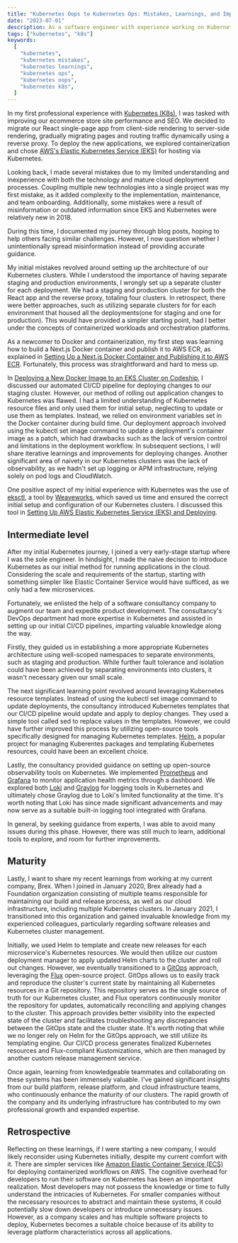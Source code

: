```yaml
---
title: "Kubernetes Oops to Kubernetes Ops: Mistakes, Learnings, and Improved Practices"
date: "2023-07-01"
description: As a software engineer with experience working on Kubernetes clusters at three different companies, I've had my fair share of mistakes and learnings. In all honesty, I initially had little knowledge of what I was doing and made several mistakes. However, these mistakes have been valuable opportunities for learning and growth. Now, as part of the foundations organization at my current company, I've had the privilege of learning even more from my skilled coworkers who are responsible for operating our clusters. In this blog post, I will share my past experiences, including the mistakes I made and the valuable lessons I've learned along the way.
tags: ["kubernetes", "k8s"]
keywords:
  [
    "kubernetes",
    "kubernetes mistakes",
    "kubernetes learnings",
    "kubernetes ops",
    "kubernetes oops",
    "kubernetes k8s",
  ]
---
```


In my first professional experience with [Kubernetes (K8s)](https://kubernetes.io/), I was tasked with improving our ecommerce store site performance and SEO. We decided to migrate our React single-page app from client-side rendering to server-side rendering, gradually migrating pages and routing traffic dynamically using a reverse proxy. To deploy the new applications, we explored containerization and chose [AWS's Elastic Kubernetes Service (EKS)](https://aws.amazon.com/eks/) for hosting via Kubernetes.

Looking back, I made several mistakes due to my limited understanding and inexperience with both the technology and mature cloud deployment processes. Coupling multiple new technologies into a single project was my first mistake, as it added complexity to the implementation, maintenance, and team onboarding. Additionally, some mistakes were a result of misinformation or outdated information since EKS and Kubernetes were relatively new in 2018.

During this time, I documented my journey through blog posts, hoping to help others facing similar challenges. However, I now question whether I unintentionally spread misinformation instead of providing accurate guidance.

My initial mistakes revolved around setting up the architecture of our Kubernetes clusters. While I understood the importance of having separate staging and production environments, I wrongly set up a separate cluster for each deployment. We had a staging and production cluster for both the React app and the reverse proxy, totaling four clusters. In retrospect, there were better approaches, such as utilizing separate clusters for for each environment that housed all the deployments(one for staging and one for production). This would have provided a simpler starting point, had I better under the concepts of containerized workloads and orchestration platforms.

As a newcomer to Docker and containerization, my first step was learning how to build a Next.js Docker container and publish it to AWS ECR, as explained in [Setting Up a Next.js Docker Container and Publishing it to AWS ECR](/next-js-docker-ecr). Fortunately, this process was straightforward and hard to mess up.

In [Deploying a New Docker Image to an EKS Cluster on Codeship](/deploying-to-eks-codeship), I discussed our automated CI/CD pipeline for deploying changes to our staging cluster. However, our method of rolling out application changes to Kubernetes was flawed. I had a limited understanding of Kubernetes resource files and only used them for initial setup, neglecting to update or use them as templates. Instead, we relied on environment variables set in the Docker container during build time. Our deployment approach involved using the kubectl set image command to update a deployment's container image as a patch, which had drawbacks such as the lack of version control and limitations in the deployment workflow. In subsequent sections, I will share iterative learnings and improvements for deploying changes. Another significant area of naivety in our Kubernetes clusters was the lack of observability, as we hadn't set up logging or APM infrastructure, relying solely on pod logs and CloudWatch.

One positive aspect of my initial experience with Kubernetes was the use of [eksctl](https://eksctl.io/), a tool by [Weaveworks](https://www.weave.works/), which saved us time and ensured the correct initial setup and configuration of our Kubernetes clusters. I discussed this tool in [Setting Up AWS Elastic Kubernetes Service (EKS) and Deploying](/setup-and-deployment-on-eks).

## Intermediate level

After my initial Kubernetes journey, I joined a very early-stage startup where I was the sole engineer. In hindsight, I made the naive decision to introduce Kubernetes as our initial method for running applications in the cloud. Considering the scale and requirements of the startup, starting with something simpler like Elastic Container Service would have sufficed, as we only had a few microservices.

Fortunately, we enlisted the help of a software consultancy company to augment our team and expedite product development. The consultancy's DevOps department had more expertise in Kubernetes and assisted in setting up our initial CI/CD pipelines, imparting valuable knowledge along the way.

Firstly, they guided us in establishing a more appropriate Kubernetes architecture using well-scoped namespaces to separate environments, such as staging and production. While further fault tolerance and isolation could have been achieved by separating environments into clusters, it wasn't necessary given our small scale.

The next significant learning point revolved around leveraging Kubernetes resource templates. Instead of using the kubectl set image command to update deployments, the consultancy introduced Kubernetes templates that our CI/CD pipeline would update and apply to deploy changes. They used a simple tool called sed to replace values in the templates. However, we could have further improved this process by utilizing open-source tools specifically designed for managing Kubernetes templates. [Helm](https://helm.sh/), a popular project for managing Kuberentes packages and templating Kubernetes resources, could have been an excellent choice.

Lastly, the consultancy provided guidance on setting up open-source observability tools on Kubernetes. We implemented [Prometheus](https://prometheus.io/) and [Grafana](https://grafana.com/) to monitor application health metrics through a dashboard. We explored both [Loki](https://grafana.com/oss/loki/) and [Graylog](https://www.graylog.org/products/source-available/) for logging tools in Kubernetes and ultimately chose Graylog due to Loki's limited functionality at the time. It's worth noting that Loki has since made significant advancements and may now serve as a suitable built-in logging tool integrated with Grafana.

In general, by seeking guidance from experts, I was able to avoid many issues during this phase. However, there was still much to learn, additional tools to explore, and room for further improvements.

## Maturity

Lastly, I want to share my recent learnings from working at my current company, Brex. When I joined in January 2020, Brex already had a Foundation organization consisting of multiple teams responsible for maintaining our build and release process, as well as our cloud infrastructure, including multiple Kubernetes clusters. In January 2021, I transitioned into this organization and gained invaluable knowledge from my experienced colleagues, particularly regarding software releases and Kubernetes cluster management.

Initially, we used Helm to template and create new releases for each microservice's Kubernetes resources. We would then utilize our custom deployment manager to apply updated Helm charts to the cluster and roll out changes. However, we eventually transitioned to a [GitOps](https://www.redhat.com/en/topics/devops/what-is-gitops#:~:text=GitOps%20uses%20Git%20repositories%20as,set%20for%20the%20application%20framework.) approach, leveraging the [Flux](https://fluxcd.io/) open-source project. GitOps allows us to easily track and reproduce the cluster's current state by maintaining all Kubernetes resources in a Git repository. This repository serves as the single source of truth for our Kubernetes cluster, and Flux operators continuously monitor the repository for updates, automatically reconciling and applying changes to the cluster. This approach provides better visibility into the expected state of the cluster and facilitates troubleshooting any discrepancies between the GitOps state and the cluster state. It's worth noting that while we no longer rely on Helm for the GitOps approach, we still utilize its templating engine. Our CI/CD process generates finalized Kubernetes resources and Flux-compliant Kustomizations, which are then managed by another custom release management service.

Once again, learning from knowledgeable teammates and collaborating on these systems has been immensely valuable. I've gained significant insights from our build platform, release platform, and cloud infrastructure teams, who continuously enhance the maturity of our clusters. The rapid growth of the company and its underlying infrastructure has contributed to my own professional growth and expanded expertise.

## Retrospective

Reflecting on these learnings, if I were starting a new company, I would likely reconsider using Kubernetes initially, despite my current comfort with it. There are simpler services like [Amazon Elastic Container Service (ECS)](https://aws.amazon.com/ecs/) for deploying containerized workflows on AWS. The cognitive overhead for developers to run their software on Kubernetes has been an important realization. Most developers may not possess the knowledge or time to fully understand the intricacies of Kubernetes. For smaller companies without the necessary resources to abstract and maintain these systems, it could potentially slow down developers or introduce unnecessary issues. However, as a company scales and has multiple software projects to deploy, Kubernetes becomes a suitable choice because of its ability to leverage platform characteristics across all applications.
